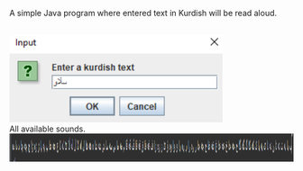 A simple Java program where entered text in Kurdish will be read aloud.

<br/>
<img src="ScreenShots/text1.png" width="75%">
<br/>
All available sounds.
<img src="ScreenShots/text2.png" width="100%" height="50px">
